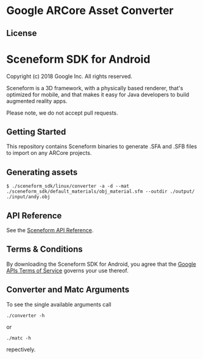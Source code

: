 Google ARCore Asset Converter
=====================

## License

Sceneform SDK for Android
=====================
Copyright (c) 2018 Google Inc.  All rights reserved.

Sceneform is a 3D framework, with a physically based renderer, that's optimized for mobile, and that makes it easy for Java developers to build augmented reality apps.

Please note, we do not accept pull requests.


## Getting Started

This repository contains Sceneform binaries to generate .SFA and .SFB files to import on any ARCore projects.

## Generating assets

    $ ./sceneform_sdk/linux/converter -a -d --mat ./sceneform_sdk/default_materials/obj_material.sfm --outdir ./output/ ./input/andy.obj


## API Reference

See the [Sceneform API Reference](//developers.google.com/ar/reference/java/com/google/ar/sceneform/package-summary).


## Terms & Conditions

By downloading the Sceneform SDK for Android, you agree that the [Google APIs Terms of Service](//developers.google.com/terms/) governs your use thereof.

## Converter and Matc Arguments

To see the single available arguments call

```
./converter -h
```
or
```
./matc -h
```
repectively.
